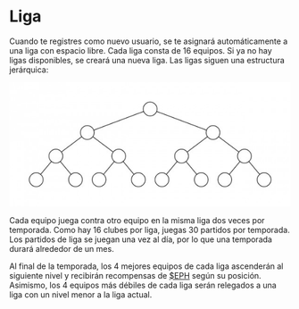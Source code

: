 # Liga

Cuando te registres como nuevo usuario, se te asignará automáticamente a una liga con espacio libre. Cada liga consta de 16 equipos. Si ya no hay ligas disponibles, se creará una nueva liga. Las ligas siguen una estructura jerárquica:

![](../.gitbook/assets/221b.png)

Cada equipo juega contra otro equipo en la misma liga dos veces por temporada. Como hay 16 clubes por liga, juegas 30 partidos por temporada. Los partidos de liga se juegan una vez al día, por lo que una temporada durará alrededor de un mes.

Al final de la temporada, los 4 mejores equipos de cada liga ascenderán al siguiente nivel y recibirán recompensas de [$EPH](../economia/usdeph.md) según su posición. Asimismo, los 4 equipos más débiles de cada liga serán relegados a una liga con un nivel menor a la liga actual.
